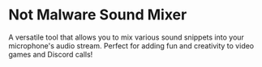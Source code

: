 # Not Malware Sound Mixer

A versatile tool that allows you to mix various sound snippets into your microphone's audio stream. Perfect for adding fun and creativity to video games and Discord calls!
